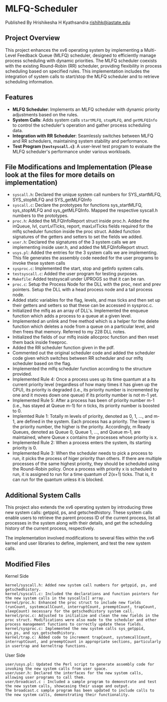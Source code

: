 # MLFQ-Scheduler

Published By Hrishikesha H Kyathsandra
rishihk@iastate.edu

## Project Overview
This project enhances the xv6 operating system by implementing a Multi-Level Feedback Queue (MLFQ) scheduler, designed to efficiently manage process scheduling with dynamic priorities. The MLFQ scheduler coexists with the existing Round-Robin (RR) scheduler, providing flexibility in process scheduling based on specified rules. This implementation includes the integration of system calls to start/stop the MLFQ scheduler and to retrieve scheduling information.

## Features
- **MLFQ Scheduler**: Implements an MLFQ scheduler with dynamic priority adjustments based on the rules.
- **System Calls**: Adds system calls `startMLFQ`, `stopMLFQ`, and `getMLFQInfo` to control the scheduler's operation and gather process scheduling data.
- **Integration with RR Scheduler**: Seamlessly switches between MLFQ and RR schedulers, maintaining system stability and performance.
- **Test Program (`testsyscall.c`)**: A user-level test program to evaluate the MLFQ scheduler's performance under various workloads.

## File Modifications and Implementation (Please look at the files for more details on implementation)

- `syscall.h`: Declared the unique system call numbers  for SYS_startMLFQ, SYS_stopMLFQ and SYS_getMLFQInfo
- `syscall.c`: Declare the prototypes for functions sys_startMLFQ, sys_stopMLFQ and sys_getMLFQInfo. Mapped the respective syscall.h numbers to the prototypes.
- `proc.h`: Added the MLFQInfoReport struct inside proc.h. Added the inQueue, lvl, currLvlTicks, report, maxLvlTicks fields required for the mlfq scheduler function inside the proc struct. Added function signatures of the getters and setters to set the fields we added.
- `user.h`: Declared the signatures of the 3 system calls we are implementing inside user.h, and added the MLFQInfoReport struct.
- `usys.pl`: Added the entries for the 3 system calls we are implementing. This file generates the assembly code needed for the user programs to invoke these system calls
- `sysproc.c`: Implemented the start, stop and getInfo system calls.
- `testsyscall.c`: Added the user program for testing purposes.
- `Makefile`: Added testsyscall under UPROGS so that it can be ran.
- `proc.c`: Setup the Process Node for the DLL with the proc, next and prev pointers. Setup the DLL with a head process node and a tail process node.  
- Added static variables for the flag, levels, and max ticks and then set up their getters and setters so that these can be accessed in sysproc.c. 
- Initialized the mlfq as an array of DLL's. Implemented the enqueue function which adds a process to a queue at a given level. 
- Implemented an unlink and free method which is a helper for the delete function which deletes a node from a queue on a particular level, and then frees that memory. Referred to my 228 DLL notes. 
- Initialized the fields of our mlfq inside allocproc function and then reset them back inside freeproc.
- Added the RR scheduler function given in the pdf.
- Commented out the original scheduler code and added the scheduler code given which switches between RR scheduler and our mlfq scheduler based on the flag.
- Implemented the mlfq scheduler function according to the structure provided.
- Implemented Rule 4: Once a process uses up its time quantum at a its current priority level (regardless of how many times it has given up the CPU), its priority is degraded (i.e., its priority number is
incremented by one and it moves down one queue) if its priority number is not m-1 yet.
- Implemented Rule 5: After a process has been of priority number m-1 (i.e., has stayed at Queue m-1) for n
ticks, its priority number is boosted to 0. 
- Implemted Rule 1: Totally m levels of priority, denoted as 0, 1, ..., and m-1, are defined in the system. Each process has a priority. The lower is the priority number, the higher is the priority. Accordingly, m
Ready Queues, denoted as Queue 0, Queue 1, ..., and Queue m-1, are maintained, where Queue x contains the processes whose priority is x.
- Implemented Rule 2: When a process enters the system, its starting priority is 0. 
- Implemented Rule 3: When the scheduler needs to pick a process to run, it picks the process of higer priority than others. If there are multiple processes of the same highest priority, they should be scheduled
using the Round-Robin policy. Once a process with priority x is scheduled to run, it is assigned to run for a time quantum of 2(x+1) ticks. That is, it can run for the quantum unless it is blocked. 


## Additional System Calls

  This project also extends the xv6 operating system by introducing three new system calls: getppid, ps, and getschedhistory. These system calls enable users to retrieve the parent process ID of the current process, list all processes in the system along with their details, and get the scheduling history of the current process, respectively.

  The implementation involved modifications to several files within the xv6 kernel and user libraries to define, implement, and test the new system calls.

## Modified Files

Kernel Side

    kernel/syscall.h: Added new system call numbers for getppid, ps, and getschedhistory.
    kernel/syscall.c: Included the declarations and function pointers for the new system calls in the syscalls[] array.
    kernel/proc.h: Enhanced the proc struct to include new fields (runCount, systemcallCount, interruptCount, preemptCount, trapCount, sleepCount) necessary for the getschedhistory system call.
    kernel/proc.c: Adjusted to initialize and clean the new fields in the proc struct. Modifications were also made to the scheduler and other process management functions to correctly update these fields.
    kernel/sysproc.c: Implemented the new system calls sys_getppid, sys_ps, and sys_getschedhistory.
    kernel/trap.c: Added code to increment trapCount, systemcallCount, interruptCount, and preemptCount in appropriate sections, particularly in usertrap and kerneltrap functions.

  User Side

    user/usys.pl: Updated the Perl script to generate assembly code for invoking the new system calls from user space.
    user/user.h: Declared the interfaces for the new system calls, allowing user programs to call them.
    user/broadcast.c : Included a sample program to demonstrate and test the new system calls, showcasing their usage and output.
    The broadcast.c sample program has been updated to include calls to the new system calls, demonstrating their functionality. 




